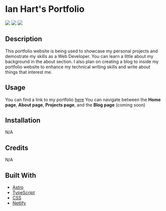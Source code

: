 # Ian Hart's Portfolio
<img src="https://camo.githubusercontent.com/6304c99734f33c20bca3a3fcf5610f18f7eedc4ee37ad9111a4a193b390ebea3/68747470733a2f2f696d672e736869656c64732e696f2f7374617469632f76313f7374796c653d666f722d7468652d6261646765266d6573736167653d417374726f26636f6c6f723d424335324545266c6f676f3d417374726f266c6f676f436f6c6f723d464646464646266c6162656c3d">
<img src ="https://img.shields.io/badge/TypeScript-007ACC?style=for-the-badge&logo=typescript&logoColor=white">
<img src="https://camo.githubusercontent.com/9fe0ddca8c80fd49703246ca3b9a894ddfdc9c1c80f6ab5de92bbe91471dbab8/68747470733a2f2f696d672e736869656c64732e696f2f7374617469632f76313f7374796c653d666f722d7468652d6261646765266d6573736167653d4353533326636f6c6f723d313537324236266c6f676f3d43535333266c6f676f436f6c6f723d464646464646266c6162656c3d">

## Description
This portfolio website is being used to showcase my personal projects and demostrate my skills as a Web Developer.
You can learn a little about my background in the about section. I also plan on creating a blog to inside my portfolio website
to enhance my technical writing skills and write about things that interest me.

## Usage

You can find a link to my portfolio [here](https://www.ianalexhart.com)
You can navigate between the **Home page**, **About page**, **Projects page**, and the **Blog page** (coming soon)


## Installation
N/A

## Credits
N/A

## Built With
- [Astro](https://astro.build/)
- [TypeScript](https://www.typescriptlang.org/)
- [CSS](https://developer.mozilla.org/en-US/docs/Web/CSS)
- [Netlify](https://www.netlify.com/)